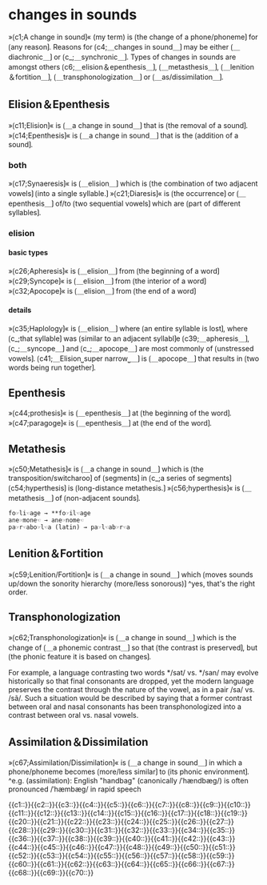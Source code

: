 # changes in sounds

»⟮c1;A change in sound⟯« (my term) is ⟮the change of a phone/phoneme⟯ for ⟮any reason⟯.
Reasons for ⟮c4;＿changes in sound＿⟯ may be either ⟮＿diachronic＿⟯ or ⟮c_;＿synchronic＿⟯.
Types of changes in sounds are amongst others ⟮c6;＿elision＆epenthesis＿⟯, ⟮＿metasthesis＿⟯, ⟮＿lenition＆fortition＿⟯, ⟮＿transphonologization＿⟯ or ⟮＿as/dissimilation＿⟯.

## Elision＆Epenthesis

»⟮c11;Elision⟯« is ⟮＿a change in sound＿⟯ that is ⟮the removal of a sound⟯.
»⟮c14;Epenthesis⟯« is ⟮＿a change in sound＿⟯ that is the ⟮addition of a sound⟯.

### both

»⟮c17;Synaeresis⟯« is ⟮＿elision＿⟯ which is ⟮the combination of two adjacent vowels⟯ ⟮into a single syllable.⟯
»⟮c21;Diaresis⟯« is ⟮the occurrence⟯ or ⟮＿epenthesis＿⟯ of/to ⟮two sequential vowels⟯ which are ⟮part of different syllables⟯.

### elision

#### basic types

»⟮c26;Apheresis⟯« is ⟮＿elision＿⟯ from ⟮the beginning of a word⟯
»⟮c29;Syncope⟯« is ⟮＿elision＿⟯ from ⟮the interior of a word⟯
»⟮c32;Apocope⟯« is ⟮＿elision＿⟯ from ⟮the end of a word⟯

#### details

»⟮c35;Haplology⟯« is ⟮＿elision＿⟯ where ⟮an entire syllable is lost⟯, where ⟮c_;that syllable⟯ was ⟮similar to an adjacent syllabl⟯e
⟮c39;＿apheresis＿⟯, ⟮c_;＿syncope＿⟯ and ⟮c_;＿apocope＿⟯ are most commonly of ⟮unstressed vowels⟯.
⟮c41;＿Elision⎵super narrow⎵＿⟯ is ⟮＿apocope＿⟯ that results in ⟮two words being run together⟯.

## Epenthesis

»⟮c44;prothesis⟯« is ⟮＿epenthesis＿⟯ at ⟮the beginning of the word⟯.
»⟮c47;paragoge⟯« is ⟮＿epenthesis＿⟯ at ⟮the end of the word⟯.

## Metathesis

»⟮c50;Metathesis⟯« is ⟮＿a change in sound＿⟯ which is ⟮the transposition/switcharoo⟯ of ⟮segments⟯ in ⟮c_;a series of segments⟯
⟮c54;hyperthesis⟯ is ⟮long-distance metathesis.⟯
»⟮c56;hyperthesis⟯« is ⟮＿metathesis＿⟯ of ⟮non-adjacent sounds⟯.

```
fo☞li☜age → **fo☞il☜age
ane☞mone☜ → ane☞nome☜
pa☞r☜abo☞l☜a (latin) → pa☞l☜ab☞r☜a
```

## Lenition＆Fortition

»⟮c59;Lenition/Fortition⟯« is ⟮＿a change in sound＿⟯ which ⟮moves sounds up/down the sonority hierarchy (more/less sonorous)⟯
^yes, that's the right order.

## Transphonologization

»⟮c62;Transphonologization⟯«  is ⟮＿a change in sound＿⟯ which is the change of ⟮＿a phonemic contrast＿⟯ so that ⟮the contrast is preserved⟯, but ⟮the phonic feature it is based on changes⟯.

For example, a language contrasting two words */sat/ vs. */san/ may evolve historically so that final consonants are dropped, yet the modern language preserves the contrast through the nature of the vowel, as in a pair /sa/ vs. /sã/. Such a situation would be described by saying that a former contrast between oral and nasal consonants has been transphonologized into a contrast between oral vs. nasal vowels. 

## Assimilation＆Dissimilation

»⟮c67;Assimilation/Dissimilation⟯« is ⟮＿a change in sound＿⟯ in which a phone/phoneme becomes ⟮more/less similar⟯ to ⟮its phonic environment⟯. 
^e.g. (assimilation): English "handbag" (canonically /ˈhændbæɡ/) is often pronounced /ˈhæmbæɡ/ in rapid speech 

<span class="cloze-dump">{{c1::}}{{c2::}}{{c3::}}{{c4::}}{{c5::}}{{c6::}}{{c7::}}{{c8::}}{{c9::}}{{c10::}}{{c11::}}{{c12::}}{{c13::}}{{c14::}}{{c15::}}{{c16::}}{{c17::}}{{c18::}}{{c19::}}{{c20::}}{{c21::}}{{c22::}}{{c23::}}{{c24::}}{{c25::}}{{c26::}}{{c27::}}{{c28::}}{{c29::}}{{c30::}}{{c31::}}{{c32::}}{{c33::}}{{c34::}}{{c35::}}{{c36::}}{{c37::}}{{c38::}}{{c39::}}{{c40::}}{{c41::}}{{c42::}}{{c43::}}{{c44::}}{{c45::}}{{c46::}}{{c47::}}{{c48::}}{{c49::}}{{c50::}}{{c51::}}{{c52::}}{{c53::}}{{c54::}}{{c55::}}{{c56::}}{{c57::}}{{c58::}}{{c59::}}{{c60::}}{{c61::}}{{c62::}}{{c63::}}{{c64::}}{{c65::}}{{c66::}}{{c67::}}{{c68::}}{{c69::}}{{c70::}}</span>
